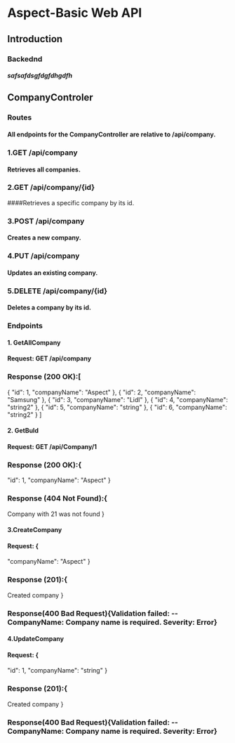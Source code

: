 # Aspect-Basic Web API
## Introduction
### Backednd
##### safsafdsgfdgfdhgdfh




## CompanyControler
### Routes
#### All endpoints for the CompanyController are relative to /api/company.
### 1.GET /api/company
#### Retrieves all companies.
### 2.GET /api/company/{id}
####Retrieves a specific company by its id.
### 3.POST /api/company
#### Creates a new company.
### 4.PUT /api/company
#### Updates an existing company.
### 5.DELETE /api/company/{id}
#### Deletes a company by its id.

### Endpoints
#### 1. GetAllCompany
#### Request: GET /api/company
### Response (200 OK):[
  {
    "id": 1,
    "companyName": "Aspect"
  },
  {
    "id": 2,
    "companyName": "Samsung"
  },
  {
    "id": 3,
    "companyName": "Lidl"
  },
  {
    "id": 4,
    "companyName": "string2"
  },
  {
    "id": 5,
    "companyName": "string"
  },
  {
    "id": 6,
    "companyName": "string2"
  }
]

#### 2. GetBuId
#### Request: GET /api/Company/1
### Response (200 OK):{
  "id": 1,
  "companyName": "Aspect"
}
### Response (404 Not Found):{
Company with 21 was not found
}

 #### 3.CreateCompany
 #### Request: {
  "companyName": "Aspect"
}
 ### Response (201):{
Created company
}
### Response(400 Bad Request){Validation failed: -- CompanyName: Company name is required. Severity: Error}

 #### 4.UpdateCompany
 #### Request: {
  "id": 1,
  "companyName": "string"
}

 ### Response (201):{
Created company
}
### Response(400 Bad Request){Validation failed: -- CompanyName: Company name is required. Severity: Error}



